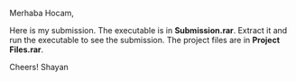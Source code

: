 Merhaba Hocam,

Here is my submission. The executable is in **Submission.rar**. Extract it and run the executable to see the submission. The project files are in **Project Files.rar**.

Cheers!
Shayan
